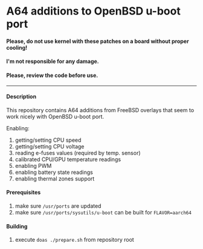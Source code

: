 # A64 additions to OpenBSD u-boot port
####  Please, do not use kernel with these patches on a board without proper cooling!
#### I'm not responsible for any damage.
#### Please, review the code before use.

---
#### Description
This repository contains A64 additions from FreeBSD overlays that seem to work nicely with OpenBSD u-boot port.

Enabling:
1. getting/setting CPU speed
1. getting/setting CPU voltage
1. reading e-fuses values (required by temp. sensor)
1. calibrated CPU/GPU temperature readings
1. enabling PWM
1. enabling battery state readings
1. enabling thermal zones support

#### Prerequisites
1. make sure `/usr/ports` are updated
1. make sure `/usr/ports/sysutils/u-boot` can be built for `FLAVOR=aarch64`

#### Building
1. execute `doas ./prepare.sh` from repository root
